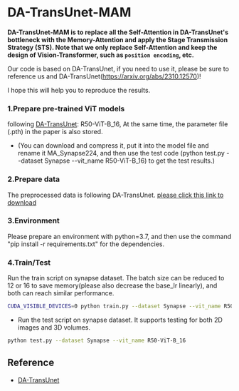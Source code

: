 # DA-TransUnet-MAM
**DA-TransUnet-MAM is to replace all the Self-Attention in DA-TransUnet's bottleneck with the Memory-Attention and apply the Stage Transmission Strategy (STS). Note that we only replace Self-Attention and keep the design of Vision-Transformer, such as `position encoding`, etc.**

Our code is based on DA-TransUnet, if you need to use it, please be sure to reference us and DA-TransUnet(https://arxiv.org/abs/2310.12570)!

I hope this will help you to reproduce the results.

### 1.Prepare pre-trained ViT models
following [DA-TransUnet](https://github.com/SUN-1024/DA-TransUnet): R50-ViT-B_16, At the same time, the parameter file (.pth) in the paper is also stored.
* (You can download and compress it, put it into the model file and rename it MA_Synapse224, and then use the test code (python test.py --dataset Synapse --vit_name R50-ViT-B_16) to get the test results.)

### 2.Prepare data
The preprocessed data is following DA-TransUnet. 
[please click this link to download](https://drive.google.com/drive/folders/1ACJEoTp-uqfFJ73qS3eUObQh52nGuzCd?usp=sharing)

### 3.Environment
Please prepare an environment with python=3.7, and then use the command "pip install -r requirements.txt" for the dependencies.

### 4.Train/Test
Run the train script on synapse dataset. The batch size can be reduced to 12 or 16 to save memory(please also decrease the base_lr linearly), and both can reach similar performance.

```bash
CUDA_VISIBLE_DEVICES=0 python train.py --dataset Synapse --vit_name R50-ViT-B_16
```

- Run the test script on synapse dataset. It supports testing for both 2D images and 3D volumes.

```bash
python test.py --dataset Synapse --vit_name R50-ViT-B_16
```

## Reference 
* [DA-TransUnet](https://github.com/SUN-1024/DA-TransUnet)
